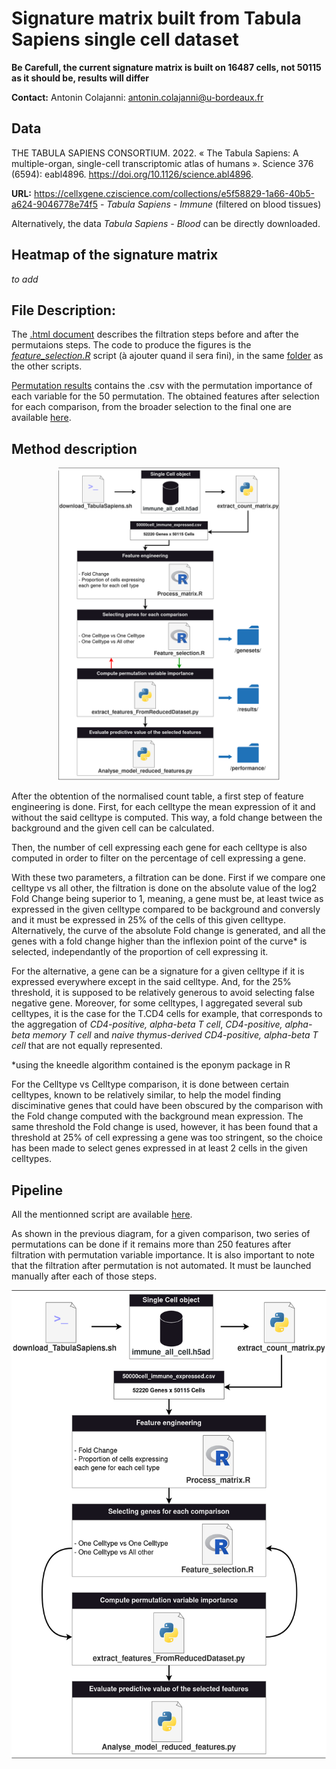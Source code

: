 # Signature matrix built from Tabula Sapiens single cell dataset


**Be Carefull, the current signature matrix is built on 16487 cells, not 50115 as it should be, results will differ**


**Contact:**
Antonin Colajanni: antonin.colajanni@u-bordeaux.fr

## Data
THE TABULA SAPIENS CONSORTIUM. 2022. « The Tabula Sapiens: A multiple-organ, single-cell transcriptomic atlas of humans ». Science 376 (6594): eabl4896. https://doi.org/10.1126/science.abl4896.

**URL:** 
https://cellxgene.cziscience.com/collections/e5f58829-1a66-40b5-a624-9046778e74f5 - *Tabula Sapiens - Immune* (filtered on blood tissues) 

Alternatively, the data *Tabula Sapiens - Blood* can be directly downloaded.


## Heatmap of the signature matrix

*to add*


## File Description: 

The [.html document](/markdown/feature_selection_v2.html) describes the filtration steps before and after the permutaions steps. The code to produce the figures is the [*feature_selection.R*](/scripts/Feature_selection.R) script (à ajouter quand il sera fini), in the same [folder](/scripts/) as the other scripts.


[Permutation results](/results) contains the .csv with the permutation importance of each variable for the 50 permutation. The obtained features after selection for each comparison, from the broader selection to the final one are available [here](/genesets).


## Method description 

<p align="center">
<img src="/doc/Tabula_sapiens_pipeline.drawio.png" height="500">


After the obtention of the normalised count table, a first step of feature engineering is done. First, for each celltype the mean expression of it and without the said celltype is computed. This way, a fold change between the background and the given cell can be calculated.

Then, the number of cell expressing each gene for each celltype is also computed in order to filter on the percentage of cell expressing a gene. 

With these two parameters, a filtration can be done. First if we compare one celltype vs all other, the filtration is done on the absolute value of the log2 Fold Change being superior to 1, meaning, a gene must be, at least twice as expressed in the given celltype compared to be background and conversly and it must be expressed in 25% of the cells of this given celltype. Alternatively, the curve of the absolute Fold change is generated, and all the genes with a fold change higher than the inflexion point of the curve* is selected, independantly of the proportion of cell expressing it. 

For the alternative, a gene can be a signature for a given celltype if it is expressed everywhere except in the said celltype. And, for the 25% threshold, it is supposed to be relatively generous to avoid selecting false negative gene. Moreover, for some celltypes, I aggregated several sub celltypes, it is the case for the T.CD4 cells for example, that corresponds to the aggregation of 
*CD4-positive, alpha-beta T cell*, *CD4-positive, alpha-beta memory T cell* and *naive thymus-derived CD4-positive, alpha-beta T cell* that are not equally represented.

*using the kneedle algorithm contained is the eponym package in R 


For the Celltype vs Celltype comparison, it is done between certain celltypes, known to be relatively similar, to help the model finding disciminative genes that could have been obscured by the comparison with the Fold change computed with the background mean expression. The same threshold the Fold change is used, however, it has been found that a threshold at 25% of cell expressing a gene was too stringent, so the choice has been made to select genes expressed in at least 2 cells in the given celltypes. 



## Pipeline

All the mentionned script are available [here](/scripts/).


As shown in the previous diagram, for a given comparison, two series of permutations can be done if it remains more than 250 features after filtration with permutation variable importance.
It is also important to note that the filtration after permutation is not automated. It must be launched manually after each of those steps. 

<p align="center">
<img align="center" src="/doc/Diapo_pathseq-Tabula_sapiens_pipeline.drawio.png" height="750">
